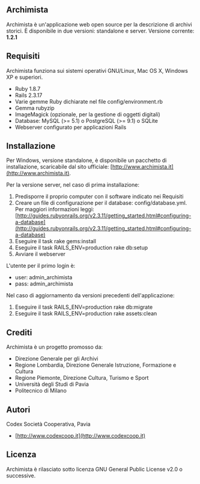 ## Archimista

Archimista è un'applicazione web open source per la descrizione di archivi storici. È disponibile in due versioni: standalone e server.
Versione corrente: **1.2.1**

## Requisiti

Archimista funziona sui sistemi operativi GNU/Linux, Mac OS X, Windows XP e superiori.

* Ruby 1.8.7
* Rails 2.3.17
* Varie gemme Ruby dichiarate nel file config/environment.rb
* Gemma rubyzip
* ImageMagick (opzionale, per la gestione di oggetti digitali)
* Database: MySQL (>= 5.1) o PostgreSQL (>= 9.1) o SQLite
* Webserver configurato per applicazioni Rails

## Installazione

Per Windows, versione standalone, è disponibile un pacchetto di installazione, scaricabile dal sito ufficiale: [http://www.archimista.it](http://www.archimista.it).

Per la versione server, nel caso di prima installazione:

1. Predisporre il proprio computer con il software indicato nei Requisiti
2. Creare un file di configurazione per il database: config/database.yml. Per maggiori informazioni leggi: [http://guides.rubyonrails.org/v2.3.11/getting_started.html#configuring-a-database](http://guides.rubyonrails.org/v2.3.11/getting_started.html#configuring-a-database)
3. Eseguire il task rake gems:install
4. Eseguire il task RAILS_ENV=production rake db:setup
5. Avviare il webserver

L'utente per il primo login è:

* user: admin_archimista
* pass: admin_archimista

Nel caso di aggiornamento da versioni precedenti dell'applicazione:

1. Eseguire il task RAILS_ENV=production rake db:migrate
2. Eseguire il task RAILS_ENV=production rake assets:clean

## Crediti

Archimista è un progetto promosso da:

* Direzione Generale per gli Archivi
* Regione Lombardia, Direzione Generale Istruzione, Formazione e Cultura
* Regione Piemonte, Direzione Cultura, Turismo e Sport
* Università degli Studi di Pavia
* Politecnico di Milano

## Autori

Codex Società Cooperativa, Pavia

* [http://www.codexcoop.it](http://www.codexcoop.it)

## Licenza

Archimista è rilasciato sotto licenza GNU General Public License v2.0 o successive.
